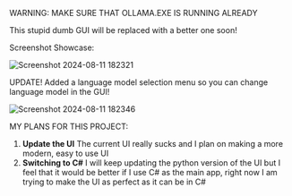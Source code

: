 WARNING: MAKE SURE THAT OLLAMA.EXE IS RUNNING ALREADY

This stupid dumb GUI will be replaced with a better one soon!

Screenshot Showcase:

![Screenshot 2024-08-11 182321](https://github.com/user-attachments/assets/8007695d-3726-4ac9-ad6a-b1b1bcbe697d)

UPDATE!
Added a language model selection menu so you can change language model in the GUI!

![Screenshot 2024-08-11 182346](https://github.com/user-attachments/assets/701510ae-c13c-42c7-89f2-351b4a22a0bf)

MY PLANS FOR THIS PROJECT:
1. **Update the UI**
   The current UI really sucks and I plan on making a more modern, easy to use UI
2. **Switching to C#**
   I will keep updating the python version of the UI but I feel that it would be better if I use C# as the main app, right now I am trying to make the UI as perfect as it can be in C#
